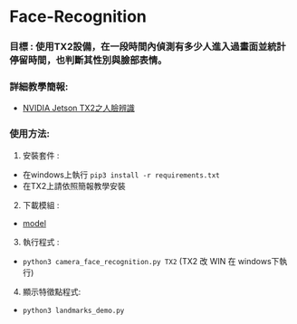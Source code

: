 # Face-Recognition

### 目標 : 使用TX2設備，在一段時間內偵測有多少人進入過畫面並統計停留時間，也判斷其性別與臉部表情。

### 詳細教學簡報:
* [NVIDIA Jetson TX2之人臉辨識](https://drive.google.com/open?id=1rNVhzhzan2oB_g_e7ap3UiJ1vEmKkWl_)

### 使用方法:
1. 安裝套件 : 
* 在windows上執行 `pip3 install -r requirements.txt` 
* 在TX2上請依照簡報教學安裝
2. 下載模組 :
* [model](https://drive.google.com/file/d/1G8vmmQxbwtGRhnIPTkmHDpitthfDuLoQ/view)
3. 執行程式 : 
* `python3 camera_face_recognition.py TX2` (TX2 改 WIN 在 windows下執行)
4. 顯示特徵點程式:
* `python3 landmarks_demo.py`
